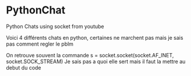 # PythonChat
Python Chats using socket from youtube

Voici 4 différents chats en python, certaines ne marchent pas mais je sais pas comment regler le pblm

On retrouve souvent la commande s = socket.socket(socket.AF_INET, socket.SOCK_STREAM)
Je sais pas a quoi elle sert mais il faut la mettre au debut du code
